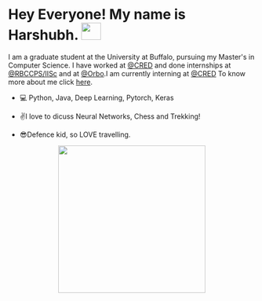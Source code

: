<h1>Hey Everyone! My name is Harshubh. <img src="https://media.giphy.com/media/MDs5sQsX9LjscxOl8y/giphy.gif" width="40" height="35"></h1>

I am a graduate student at the University at Buffalo, pursuing my Master's in Computer Science. I have worked at [@CRED](https://cred.club/) and done internships at [@RBCCPS/IISc](https://iudx.org.in/)  and at [@Orbo](https://www.orbo.ai/).I am currently interning at [@CRED](https://cred.club/) To know more about me click [here](https://harshubh-meherishi.github.io/about-me/).

   - :computer: Python, Java, Deep Learning, Pytorch, Keras

- ✌I love to dicuss Neural Networks, Chess and Trekking!
- 😎Defence kid, so LOVE travelling.
<p align="center"> 
<kbd><img src="https://media.giphy.com/media/IdxnY4R0U8F7s5Toml/giphy.gif" height = "300" /></kbd>
</p>
